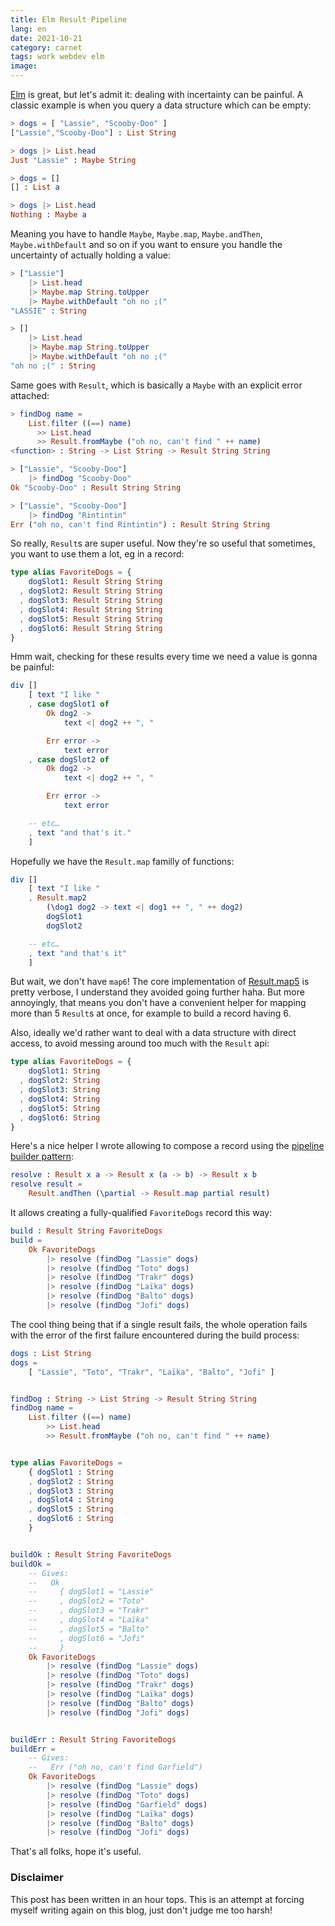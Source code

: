 ```yaml
---
title: Elm Result Pipeline
lang: en
date: 2021-10-21
category: carnet
tags: work webdev elm
image:
---
```


[Elm](https://elm-lang.org/) is great, but let's admit it: dealing with incertainty can be painful. A classic example is when you query a data structure which can be empty:

```elm
> dogs = [ "Lassie", "Scooby-Doo" ]
["Lassie","Scooby-Doo"] : List String

> dogs |> List.head
Just "Lassie" : Maybe String

> dogs = []
[] : List a

> dogs |> List.head
Nothing : Maybe a
```

Meaning you have to handle `Maybe`, `Maybe.map`, `Maybe.andThen`, `Maybe.withDefault` and so on if you want to ensure you handle the uncertainty of actually holding a value:

```elm
> ["Lassie"]
    |> List.head
    |> Maybe.map String.toUpper
    |> Maybe.withDefault "oh no ;("
"LASSIE" : String

> []
    |> List.head
    |> Maybe.map String.toUpper
    |> Maybe.withDefault "oh no ;("
"oh no ;(" : String
```

Same goes with `Result`, which is basically a `Maybe` with an explicit error attached:

```elm
> findDog name =
    List.filter ((==) name)
      >> List.head
      >> Result.fromMaybe ("oh no, can't find " ++ name)
<function> : String -> List String -> Result String String

> ["Lassie", "Scooby-Doo"]
    |> findDog "Scooby-Doo"
Ok "Scooby-Doo" : Result String String

> ["Lassie", "Scooby-Doo"]
    |> findDog "Rintintin"
Err ("oh no, can't find Rintintin") : Result String String
```

So really, `Result`s are super useful. Now they're so useful that sometimes, you want to use them a lot, eg in a record:

```elm
type alias FavoriteDogs = {
    dogSlot1: Result String String
  , dogSlot2: Result String String
  , dogSlot3: Result String String
  , dogSlot4: Result String String
  , dogSlot5: Result String String
  , dogSlot6: Result String String
}
```

Hmm wait, checking for these results every time we need a value is gonna be painful:

```elm
div []
    [ text "I like "
    , case dogSlot1 of
        Ok dog2 ->
            text <| dog2 ++ ", "

        Err error ->
            text error
    , case dogSlot2 of
        Ok dog2 ->
            text <| dog2 ++ ", "

        Err error ->
            text error

    -- etc…
    , text "and that's it."
    ]
```

Hopefully we have the `Result.map` familly of functions:

```elm
div []
    [ text "I like "
    , Result.map2
        (\dog1 dog2 -> text <| dog1 ++ ", " ++ dog2)
        dogSlot1
        dogSlot2

    -- etc…
    , text "and that's it"
    ]
```

But wait, we don't have `map6`! The core implementation of [Result.map5](https://github.com/elm/core/blob/47ebbc97047d92baa72d877a478afaaea3aefce8/src/Result.elm#L143-L170) is pretty verbose, I understand they avoided going further haha. But more annoyingly, that means you don't have a convenient helper for mapping more than 5 `Result`s at once, for example to build a record having 6.

Also, ideally we'd rather want to deal with a data structure with direct access, to avoid messing around too much with the `Result` api:

```elm
type alias FavoriteDogs = {
    dogSlot1: String
  , dogSlot2: String
  , dogSlot3: String
  , dogSlot4: String
  , dogSlot5: String
  , dogSlot6: String
}
```

Here's a nice helper I wrote allowing to compose a record using the [pipeline builder pattern](https://sporto.github.io/elm-patterns/advanced/pipeline-builder.html):


```elm
resolve : Result x a -> Result x (a -> b) -> Result x b
resolve result =
    Result.andThen (\partial -> Result.map partial result)
```

It allows creating a fully-qualified `FavoriteDogs` record this way:

```elm
build : Result String FavoriteDogs
build =
    Ok FavoriteDogs
        |> resolve (findDog "Lassie" dogs)
        |> resolve (findDog "Toto" dogs)
        |> resolve (findDog "Trakr" dogs)
        |> resolve (findDog "Laïka" dogs)
        |> resolve (findDog "Balto" dogs)
        |> resolve (findDog "Jofi" dogs)
```

The cool thing being that if a single result fails, the whole operation fails with the error of the first failure encountered during the build process:

```elm
dogs : List String
dogs =
    [ "Lassie", "Toto", "Trakr", "Laïka", "Balto", "Jofi" ]


findDog : String -> List String -> Result String String
findDog name =
    List.filter ((==) name)
        >> List.head
        >> Result.fromMaybe ("oh no, can't find " ++ name)


type alias FavoriteDogs =
    { dogSlot1 : String
    , dogSlot2 : String
    , dogSlot3 : String
    , dogSlot4 : String
    , dogSlot5 : String
    , dogSlot6 : String
    }


buildOk : Result String FavoriteDogs
buildOk =
    -- Gives:
    --   Ok
    --     { dogSlot1 = "Lassie"
    --     , dogSlot2 = "Toto"
    --     , dogSlot3 = "Trakr"
    --     , dogSlot4 = "Laïka"
    --     , dogSlot5 = "Balto"
    --     , dogSlot6 = "Jofi"
    --     }
    Ok FavoriteDogs
        |> resolve (findDog "Lassie" dogs)
        |> resolve (findDog "Toto" dogs)
        |> resolve (findDog "Trakr" dogs)
        |> resolve (findDog "Laïka" dogs)
        |> resolve (findDog "Balto" dogs)
        |> resolve (findDog "Jofi" dogs)


buildErr : Result String FavoriteDogs
buildErr =
    -- Gives:
    --   Err ("oh no, can't find Garfield")
    Ok FavoriteDogs
        |> resolve (findDog "Lassie" dogs)
        |> resolve (findDog "Toto" dogs)
        |> resolve (findDog "Garfield" dogs)
        |> resolve (findDog "Laïka" dogs)
        |> resolve (findDog "Balto" dogs)
        |> resolve (findDog "Jofi" dogs)
```

That's all folks, hope it's useful.

### Disclaimer

This post has been written in an hour tops. This is an attempt at forcing myself writing again on this blog, just don't judge me too harsh!
